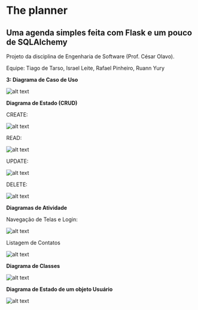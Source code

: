 # The planner
## Uma agenda simples feita com Flask e um pouco de SQLAlchemy

Projeto da disciplina de Engenharia de Software (Prof. César Olavo).

Equipe: Tiago de Tarso, Israel Leite, Rafael Pinheiro, Ruann Yury

<b>3: Diagrama de Caso de Uso</b> 


![alt text](https://i.ibb.co/jZ7wrQP/usecase.png)


<b>Diagrama de Estado (CRUD)</b>

CREATE:

![alt text](https://i.ibb.co/N2c7HTX/adicionarcontatos.png)

READ:

![alt text](https://i.ibb.co/myWzxn5/mostracontatos.png)

UPDATE:

![alt text](https://i.ibb.co/tmyz24X/atualizarcontatos.png)

DELETE:

![alt text](https://i.ibb.co/2yVxC8P/deletarcontatos.png)

<b>Diagramas de Atividade</b>
 
Navegação de Telas e Login: 

![alt text](https://i.ibb.co/DKJdwcH/diagramaatividade.png)

Listagem de Contatos

![alt text](https://i.ibb.co/QjtqqXt/atividadelistarcontatos.png)

<b>Diagrama de Classes</b>

![alt text](https://i.ibb.co/25G4grV/classeumlfinal.png)

<b>Diagrama de Estado de um objeto Usuário</b>

![alt text](https://i.ibb.co/S3pjzzD/diagramadeestado.png)





